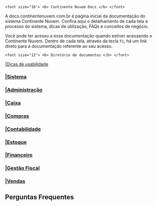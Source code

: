  `<font size="16"> <b> Continente Nuvem Docs </b> </font>` 

A docs.continentenuvem.com.br é pagina inicial da documentação do sistema Continente Nuvem. Confira aqui o detalhamento de cada tela e processo do sistema,  dicas de utilização, FAQs e conceitos de negócio. 

Você pode ter acesso a essa documentação quando estiver acessando o Continente Nuvem. Dentro de cada tela, através da tecla `F1`, há um link direto para a documentação referente ao seu acesso.



`<font size="12"> <b> Diretório de documentos </b> </font>`

|[Dicas de usabilidade](dicas.md)

### |[Sistema](sistema.md)

### |[Administração](administracao.md)

### |[Caixa](caixa.md)

### |[Compras](compras.md)

### |[Contabilidade](contabilidade.md)

### |[Estoque](estoque.md)

### |[Financeiro](financeiro.md)

### |[Gestão Fiscal](gestao_fiscal.md)

### |[Vendas](vendas.md)



## Perguntas Frequentes

